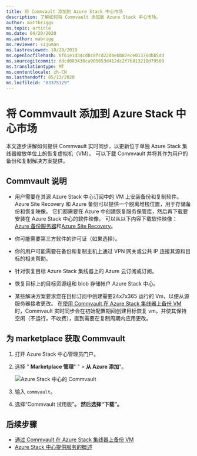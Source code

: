 ```yaml
---
title: 将 Commvault 添加到 Azure Stack 中心市场
description: 了解如何将 Commvault 添加到 Azure Stack 中心市场。
author: mattbriggs
ms.topic: article
ms.date: 04/20/2020
ms.author: mabrigg
ms.reviewer: sijuman
ms.lastreviewed: 10/28/2019
ms.openlocfilehash: 6f61e1d34cd8c8fcd22d4ebb87ece01376dbb5dd
ms.sourcegitcommit: ddcd083430ca905653d412dc2f7b813218d79509
ms.translationtype: MT
ms.contentlocale: zh-CN
ms.lasthandoff: 05/13/2020
ms.locfileid: "83375129"
---
```

# <a name="add-commvault-to-azure-stack-hub-marketplace"></a>将 Commvault 添加到 Azure Stack 中心市场

本文逐步讲解如何提供 Commvault 实时同步，以更新位于单独 Azure Stack 集线器缩放单位上的恢复虚拟机（VM）。 可以下载 Commvault 并将其作为用户的备份和复制解决方案提供。

## <a name="notes-for-commvault"></a>Commvault 说明

- 用户需要在其源 Azure Stack 中心订阅中的 VM 上安装备份和复制软件。 Azure Site Recovery 和 Azure 备份可以提供一个脱离堆栈位置，用于存储备份和恢复映像。 它们都需要在 Azure 中创建恢复服务保管库，然后再下载要安装在 Azure Stack 中心的软件映像。 可以从以下内容下载软件映像： [Azure 备份服务器](https://go.microsoft.com/fwLink/?LinkId=626082&clcid=0x0409)和[Azure Site Recovery](https://aka.ms/unifiedinstaller_eus)。  

- 你可能需要第三方软件的许可证（如果选择）。
- 你的用户可能需要在备份和复制主机上通过 VPN 网关或公共 IP 连接其源和目标的相关帮助。
- 针对恢复目标 Azure Stack 集线器上的 Azure 云订阅或订阅。
- 恢复目标上的目标资源组和 blob 存储帐户 Azure Stack 中心。
- 某些解决方案要求您在目标订阅中创建需要24x7x365 运行的 Vm，以便从源服务器接收更改。 在[使用 Commvault 在 Azure Stack 集线器上备份 VM](../user/azure-stack-network-howto-backup-commvault.md)时，Commvault 实时同步会在初始配置期间创建目标恢复 vm，并使其保持空闲（不运行，不收费），直到需要在复制周期内应用更改。

## <a name="get-commvault-for-your-marketplace"></a>为 marketplace 获取 Commvault

1. 打开 Azure Stack 中心管理员门户。
2. 选择 " **Marketplace 管理**" "  >  **从 Azure 添加**"。

    ![Azure Stack 中心的 Commvault](./media/azure-stack-network-offer-backup-commvault/get-commvault-for-marketplace.png)

3. 输入 `commvault`。
4. 选择“Commvault 试用版”****。 然后选择“下载”。****

## <a name="next-steps"></a>后续步骤

- [通过 Commvault 在 Azure Stack 集线器上备份 VM](../user/azure-stack-network-howto-backup-commvault.md)
- [Azure Stack 中心提供服务的概述](service-plan-offer-subscription-overview.md)

